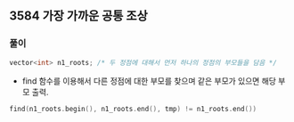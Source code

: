 ## 3584 가장 가까운 공통 조상

### 풀이
```c++
vector<int> n1_roots; /* 두 정점에 대해서 먼저 하나의 정점의 부모들을 담음 */
```
- find 함수를 이용해서 다른 정점에 대한 부모를 찾으며 같은 부모가 있으면 해당 부모 출력.
```c++
find(n1_roots.begin(), n1_roots.end(), tmp) != n1_roots.end())
```
